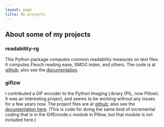 ```yaml
---
layout: page
title: My projects
---
```


## About some of my projects

### readability-rg

This Python package computes common readability measures on text files. It computes Flesch reading ease, SMOG index, and others. The code is at [github](https://github.com/raygard/readability-rg); also see the [documentation](../readability-rg/).

### giflzw

I contributed a GIF encoder to the Python Imaging Library (PIL, now Pillow). It was an interesting project, and seems to be working without any issues for a few years now. The project files are at [github](https://github.com/raygard/giflzw); also see the [documentation here](https://raygard.net/giflzw). (This is code for doing the same kind of incremental coding that is in the GifEncode.c module in Pillow, but that module is not included here.)

